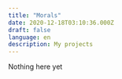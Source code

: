 ```yaml
---
title: "Morals"
date: 2020-12-18T03:10:36.000Z
draft: false
language: en
description: My projects
---
```

Nothing here yet